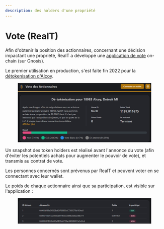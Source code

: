 ```yaml
---
description: des holders d'une propriété
---
```


# Vote (RealT)

Afin d'obtenir la position des actionnaires, concernant une décision impactant une propriété, RealT a développé une [application de vote](https://vote.realtoken.network/) on-chain (sur Gnosis).

Le premier utilisation en production, s'est faite fin 2022 pour la [détokenisation d'Alcoy](../site-realt/detokenisation-dune-propriete.md).

<figure><img src="../.gitbook/assets/image (31).png" alt=""><figcaption></figcaption></figure>

Un snapshot des token holders est réalisé avant l'annonce du vote (afin d'éviter les potentiels achats pour augmenter le pouvoir de vote), et transmis au contrat de vote.

Les personnes concernés sont prévenus par RealT et peuvent voter en se connectant avec leur wallet.

Le poids de chaque actionnaire ainsi que sa participation, est visible sur l'application :

<figure><img src="../.gitbook/assets/image (32).png" alt=""><figcaption></figcaption></figure>
